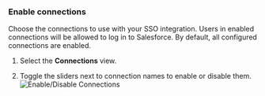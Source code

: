 ### Enable connections

Choose the connections to use with your SSO integration. Users in enabled connections will be allowed to log in to Salesforce. By default, all configured connections are enabled.

1. Select the **Connections** view.

2. Toggle the sliders next to connection names to enable or disable them.
![Enable/Disable Connections](https://auth0.com/docs/media/articles/dashboard/sso-integrations/dashboard-integrations-sso-create_view-connections.png)